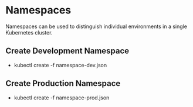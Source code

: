 # Namespaces
Namespaces can be used to distinguish individual environments in a single Kubernetes cluster.

## Create Development Namespace
- kubectl create -f namespace-dev.json

## Create Production Namespace
- kubectl create -f namespace-prod.json
